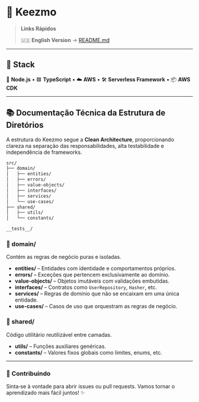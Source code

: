 # 🧱 Keezmo

> **Links Rápidos**
>
> 🇺🇸 **English Version** → [README.md](README.md)

---

## 🚀 Stack

🐢 **Node.js** • 🟦 **TypeScript** • ☁️ **AWS** • 🛠️ **Serverless Framework** • 📦 **AWS CDK**

---

## 📚 Documentação Técnica da Estrutura de Diretórios

A estrutura do Keezmo segue a **Clean Architecture**, proporcionando clareza na separação das responsabilidades, alta testabilidade e independência de frameworks.

```txt
src/
├── domain/
│   ├── entities/
│   ├── errors/
│   ├── value-objects/
│   ├── interfaces/
│   ├── services/
│   └── use-cases/
├── shared/
│   ├── utils/
│   └── constants/

__tests__/
```

### 🔹 domain/
Contém as regras de negócio puras e isoladas.

- **entities/** – Entidades com identidade e comportamentos próprios.
- **errors/** – Exceções que pertencem exclusivamente ao domínio.
- **value-objects/** – Objetos imutáveis com validações embutidas.
- **interfaces/** – Contratos como `UserRepository`, `Hasher`, etc.
- **services/** – Regras de domínio que não se encaixam em uma única entidade.
- **use-cases/** – Casos de uso que orquestram as regras de negócio.

### 🔹 shared/
Código utilitário reutilizável entre camadas.

- **utils/** – Funções auxiliares genéricas.
- **constants/** – Valores fixos globais como limites, enums, etc.

---

### 🤝 Contribuindo
Sinta‑se à vontade para abrir issues ou pull requests. Vamos tornar o aprendizado mais fácil juntos! ✨

